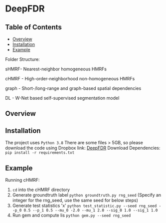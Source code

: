 # DeepFDR

## Table of Contents
* [Overview](#overview)
* [Installation](#requirements-and-installation)
* [Example](#example)

Folder Structure:

sHMRF- Nearest-neighbor homogeneous HMRFs

cHMRF - High-order-neighborhood non-homogeneous HMRFs

graph - Short-/long-range and graph-based spatial dependencies

DL - W-Net based self-supervised segmentation model

## Overview
## Installation
The project uses ```Python 3.8```
There are some files > 5GB, so please download the code using Dropbox link: [DeepFDR](https://www.dropbox.com/sh/9378gmgy8fb97r9/AABRmGsDHwtiNXH_W55w-igna?dl=0)
Download Dependencies: ```pip install -r requirements.txt```
## Example
Running cHMRF:
1) ```cd``` into the cHMRF directory
2) Generate groundtruth label ```python groundtruth.py rng_seed``` (Specify an integer for the rng_seed, use the same seed for below steps)
3) Generate test statistics 'x' ```python test_statistic.py --seed rng_seed --p_0 0.5 --p_1 0.5 --mu_0 -2.0 --mu_1 2.0 --sig_0 1.0 --sig_1 1.0```
4) Run gem and compute lis ```python gem.py --seed rng_seed```


